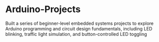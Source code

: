 # Arduino-Projects
Built a series of beginner-level embedded systems projects to explore Arduino programming and circuit design fundamentals, including LED blinking, traffic light simulation, and button-controlled LED toggling
